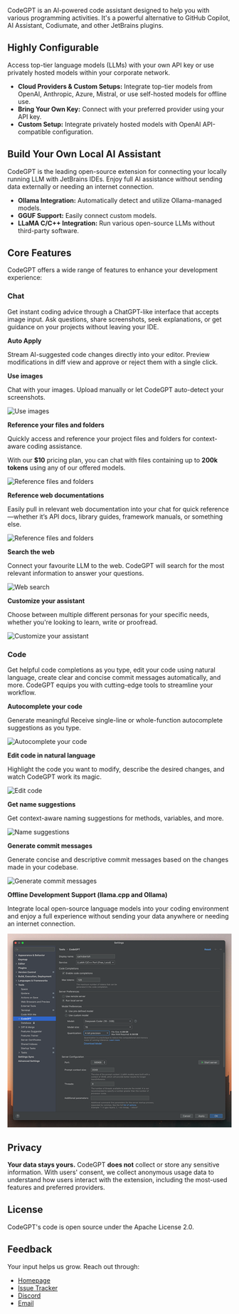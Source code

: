 <!-- Plugin description -->

CodeGPT is an AI-powered code assistant designed to help you with various programming activities. It's a powerful alternative to GitHub Copilot, AI Assistant, Codiumate, and other JetBrains plugins.

## Highly Configurable

Access top-tier language models (LLMs) with your own API key or use privately hosted models within your corporate network.

- **Cloud Providers & Custom Setups:** Integrate top-tier models from OpenAI, Anthropic, Azure, Mistral, or use self-hosted models for offline use.
- **Bring Your Own Key:** Connect with your preferred provider using your API key.
- **Custom Setup:** Integrate privately hosted models with OpenAI API-compatible configuration.

## Build Your Own Local AI Assistant

CodeGPT is the leading open-source extension for connecting your locally running LLM with JetBrains IDEs. Enjoy full AI assistance without sending data externally or needing an internet connection.

- **Ollama Integration:** Automatically detect and utilize Ollama-managed models.
- **GGUF Support:** Easily connect custom models.
- **LLaMA C/C++ Integration:** Run various open-source LLMs without third-party software.

## Core Features

CodeGPT offers a wide range of features to enhance your development experience:

### Chat

Get instant coding advice through a ChatGPT-like interface that accepts image input. Ask questions, share screenshots, seek explanations, or get guidance on your projects without leaving your IDE.

**Auto Apply**

Stream AI-suggested code changes directly into your editor. Preview modifications in diff view and approve or reject them with a single click.

**Use images**

Chat with your images. Upload manually or let CodeGPT auto-detect your screenshots.

![Use images](https://www.codegpt.ee/images/features/use-images-w800.png)

**Reference your files and folders**

Quickly access and reference your project files and folders for context-aware coding assistance. 

With our **$10** pricing plan, you can chat with files containing up to **200k tokens** using any of our offered models.

![Reference files and folders](https://www.codegpt.ee/images/features/reference-files-w800.png)

**Reference web documentations**

Easily pull in relevant web documentation into your chat for quick reference—whether it’s API docs, library guides, framework manuals, or something else.

![Reference files and folders](https://www.codegpt.ee/images/features/reference-docs-w800.png)

**Search the web**

Connect your favourite LLM to the web. CodeGPT will search for the most relevant information to answer your questions.

![Web search](https://www.codegpt.ee/images/features/web-search-w800.png)

**Customize your assistant**

Choose between multiple different personas for your specific needs, whether you're looking to learn, write or proofread. 

![Customize your assistant](https://www.codegpt.ee/images/features/persona-suggestions-w800.png)

### Code

Get helpful code completions as you type, edit your code using natural language, create clear and concise commit messages automatically, and more. CodeGPT equips you with cutting-edge tools to streamline your workflow.

**Autocomplete your code**

Generate meaningful Receive single-line or whole-function autocomplete suggestions as you type.

![Autocomplete your code](https://www.codegpt.ee/images/features/inline-completion-w800.png)

**Edit code in natural language**

Highlight the code you want to modify, describe the desired changes, and watch CodeGPT work its magic.

![Edit code](https://www.codegpt.ee/images/features/edit-code-w800.png)

**Get name suggestions**

Get context-aware naming suggestions for methods, variables, and more.

![Name suggestions](https://www.codegpt.ee/images/features/name-suggestions-w800.png)

**Generate commit messages**

Generate concise and descriptive commit messages based on the changes made in your codebase.

![Generate commit messages](https://www.codegpt.ee/images/features/generate-commit-message-w800.png)

**Offline Development Support (llama.cpp and Ollama)**

Integrate local open-source language models into your coding environment and enjoy a full experience without sending your data anywhere or needing an internet connection.

![Offline Development Support](https://github.com/carlrobertoh/CodeGPT-docs/blob/main/images/plugin-description/old/llama-settings-resized.png?raw=true)

## Privacy

**Your data stays yours.** CodeGPT **does not** collect or store any sensitive information. With users' consent, we collect anonymous usage data to understand how users interact with the extension, including the most-used features and preferred providers.

## License

CodeGPT's code is open source under the Apache License 2.0.

## Feedback

Your input helps us grow. Reach out through:

- [Homepage](https://codegpt.ee)
- [Issue Tracker](https://github.com/carlrobertoh/CodeGPT/issues)
- [Discord](https://discord.gg/8dTGGrwcnR)
- [Email](mailto:carlrobertoh@gmail.com)

<!-- Plugin description end -->
